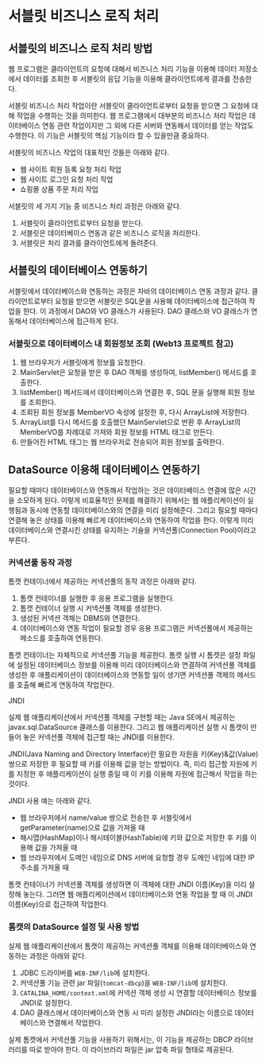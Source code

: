 # 서블릿 비즈니스 로직 처리

## 서블릿의 비즈니스 로직 처리 방법

웹 프로그램은 클라이언트의 요청에 대해서 비즈니스 처리 기능을 이용해 데이터 저장소에서 데이터를 조회한 후 서블릿의 응답 기능을 이용해 클라이언트에게 결과를 전송한다.

서블릿 비즈니스 처리 작업이란 서블릿이 클라이언트로부터 요청을 받으면 그 요청에 대해 작업을 수행하는 것을 의미한다. 웹 프로그램에서 대부분의 비즈니스 처리 작업은 데이터베이스 연동 관련 작업이지만 그 외에 다른 서버와 연동해서 데이터를 얻는 작업도 수행한다. 이 기능은 서블릿의 핵심 기능이라 할 수 있을만큼 중요하다.

서블릿의 비즈니스 작업의 대표적인 것들은 아래와 같다.

+ 웹 사이트 회원 등록 요청 처리 작업
+ 웹 사이트 로그인 요청 처리 작업
+ 쇼핑몰 상품 주문 처리 작업

서블릿의 세 가지 기능 중 비즈니스 처리 과정은 아래와 같다.

1. 서블릿이 클라이언트로부터 요청을 받는다.
2. 서블릿은 데이터베이스 연동과 같은 비즈니스 로직을 처리한다.
3. 서블릿은 처리 결과를 클라이언트에게 돌려준다.



## 서블릿의 데이터베이스 연동하기

서블릿에서 데이터베이스와 연동하는 과정은 자바의 데이터베이스 연동 과정과 같다. 클라이언트로부터 요청을 받으면 서블릿은 SQL문을 사용해 데이터베이스에 접근하여 작업을 한다. 이 과정에서 DAO와 VO 클래스가 사용된다. DAO 클래스와 VO 클래스가 연동해서 데이터베이스에 접근하게 된다.

### 서블릿으로 데이터베이스 내 회원정보 조회 (Web13 프로젝트 참고)

1. 웹 브라우저가 서블릿에게 정보를 요청한다.
2. MainServlet은 요청을 받은 후 DAO 객체를 생성하여, listMember() 메서드를 호출한다.
3. listMember() 메서드에서 데이터베이스와 연결한 후, SQL 문을 실행해 회원 정보를 조회한다.
4. 조회된 회원 정보를 MemberVO 속성에 설정한 후, 다시 ArrayList에 저장한다.
5. ArrayList를 다시 메서드를 호출했던 MainServlet으로 반환 후 ArrayList의 MemberVO를 차례대로 가져와 회원 정보를 HTML 태그로 만든다.
6. 만들어진 HTML 태그는 웹 브라우저로 전송되어 회원 정보를 출력한다.



## DataSource 이용해 데이터베이스 연동하기

필요할 때마다 데이터베이스와 연동해서 작업하는 것은 데이터베이스 연결에 많은 시간을 소모하게 된다. 이렇게 비효율적인 문제를 해결하기 위해서는 웹 애플리케이션이 실행됨과 동시에 연동할 데이터베이스와의 연결을 미리 설정해준다. 그리고 필요할 때마다 연결해 놓은 상태를 이용해 빠르게 데이터베이스와 연동하여 작업을 한다. 이렇게 미리 데이터베이스와 연결시킨 상태를 유지하는 기술을 커넥션풀(Connection Pool)이라고 부른다.



### 커넥션풀 동작 과정

톰캣 컨테이너에서 제공하는 커넥션풀의 동작 과정은 아래와 같다.

1. 톰캣 컨테이너를 실행한 후 응용 프로그램을 실행한다.
2. 톰캣 컨테이너 실행 시 커넥션풀 객체를 생성한다.
3. 생성된 커넥션 객체는 DBMS와 연결한다.
4. 데이터베이스와 연동 작업이 필요할 경우 응용 프로그램은 커넥션풀에서 제공하는 메소드를 호출하여 연동한다.

톰캣 컨테이너는 자체적으로 커넥션풀 기능을 제공한다. 톰캣 실행 시 톰캣은 설정 파일에 설정된 데이터베이스 정보를 이용해 미리 데이터베이스와 연결하여 커넥션풀 객체를 생성한 후 애플리케이션이 데이터베이스와 연동할 일이 생기면 커넥션풀 객체의 메서드를 호출해 빠르게 연동하여 작업한다.



JNDI

실제 웹 애플리케이션에서 커넥션풀 객체를 구현할 때는 Java SE에서 제공하는 javax.sql.DataSource 클래스를 이용한다. 그리고 웹 애플리케이션 실행 시 톰캣이 만들어 놓은 커넥션풀 객체에 접근할 때는 JNDI를 이용한다.

JNDI(Java Naming and Directory Interface)란 필요한 자원을 키(Key)&값(Value) 쌍으로 저장한 후 필요할 때 키를 이용해 값을 얻는 방법이다. 즉, 미리 접근할 자원에 키를 지정한 후 애플리케이션이 실행 중일 때 이 키를 이용해 자원에 접근해서 작업을 하는 것이다.

JNDI 사용 예는 아래와 같다.

+ 웹 브라우저에서 name/value 쌍으로 전송한 후 서블릿에서 getParameter(name)으로 값을 가져올 때
+ 해시맵(HashMap)이나 해시테이블(HashTable)에 키와 값으로 저장한 후 키를 이용해 값을 가져올 때
+ 웹 브라우저에서 도메인 네임으로 DNS 서버에 요청할 경우 도메인 네임에 대한 IP 주소를 가져올 때

톰캣 컨테이너가 커넥션풀 객체를 생성하면 이 객체에 대한 JNDI 이름(Key)을 미리 설정해 놓는다. 그러면 웹 애플리케이션에서 데이터베이스와 연동 작업을 할 때 이 JNDI 이름(Key)으로 접근하여 작업한다.



### 톰캣의 DataSource 설정 및 사용 방법

실제 웹 애플리케이션에서 톰캣이 제공하는 커넥션풀 객체를 이용해 데이터베이스와 연동하는 과정은 아래와 같다.

1. JDBC 드라이버를 `WEB-INF/lib`에 설치한다.
2. 커넥션풀 기능 관련 jar 파일(`tomcat-dbcp`)을 `WEB-INF/lib`에 설치한다.
3. `CATALINA_HOME/context.xml`에 커넥션 객체 생성 시 연결할 데이터베이스 정보를 JNDI로 설정한다.
4. DAO 클래스에서 데이터베이스와 연동 시 미리 설정한 JNDI라는 이름으로 데이터베이스와 연결해서 작업한다.

실제 톰캣에서 커넥션풀 기능을 사용하기 위해서는, 이 기능을 제공하는 DBCP 라이브러리를 따로 받아야 한다. 이 라이브러리 파일은 jar 압축 파일 형태로 제공된다.

